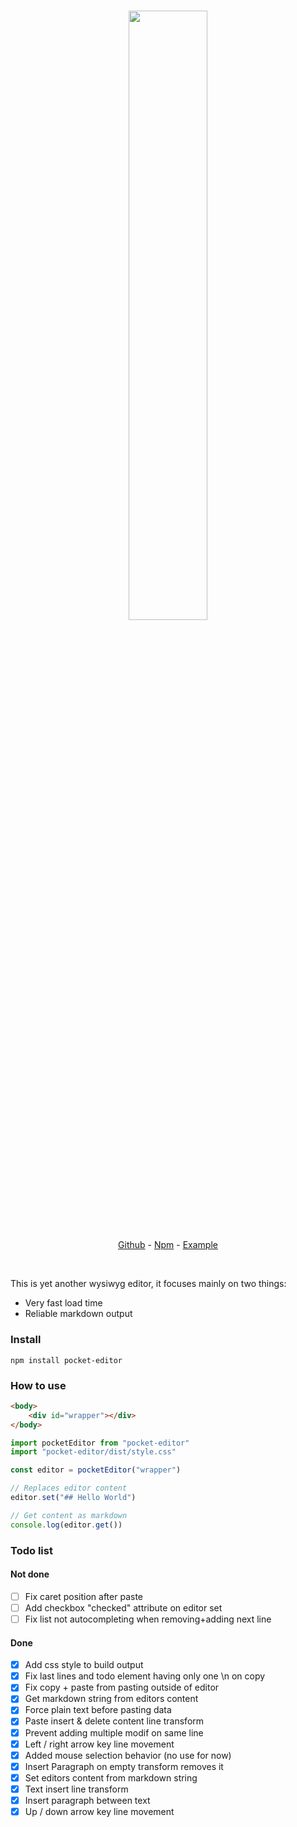<h3 align="center">
  <img src="https://raw.githubusercontent.com/victrme/pocket-editor/main/example/public/banner.png" width="50%" align="center" />
</h3>

<p align="center">
    <a href="https://github.com/victrme/pocket-editor">Github</a> - 
    <a href="https://www.npmjs.com/package/pocket-editor">Npm</a> - 
    <a href="https://pocketeditor.netlify.app/">Example</a>
</p>

<br />

This is yet another wysiwyg editor, it focuses mainly on two things:

-   Very fast load time
-   Reliable markdown output

### Install

```
npm install pocket-editor
```

### How to use

```html
<body>
    <div id="wrapper"></div>
</body>
```

```js
import pocketEditor from "pocket-editor"
import "pocket-editor/dist/style.css"

const editor = pocketEditor("wrapper")

// Replaces editor content
editor.set("## Hello World")

// Get content as markdown
console.log(editor.get())
```

### Todo list

#### Not done

-   [ ] Fix caret position after paste
-   [ ] Add checkbox "checked" attribute on editor set
-   [ ] Fix list not autocompleting when removing+adding next line

#### Done

-   [x] Add css style to build output
-   [x] Fix last lines and todo element having only one \n on copy
-   [x] Fix copy + paste from pasting outside of editor
-   [x] Get markdown string from editors content
-   [x] Force plain text before pasting data
-   [x] Paste insert & delete content line transform
-   [x] Prevent adding multiple modif on same line
-   [x] Left / right arrow key line movement
-   [x] Added mouse selection behavior (no use for now)
-   [x] Insert Paragraph on empty transform removes it
-   [x] Set editors content from markdown string
-   [x] Text insert line transform
-   [x] Insert paragraph between text
-   [x] Up / down arrow key line movement
